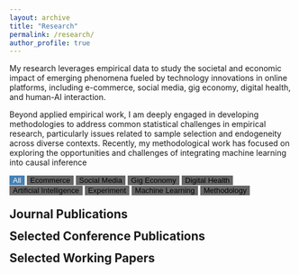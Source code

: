 ```yaml
---
layout: archive
title: "Research"
permalink: /research/
author_profile: true
---
```


My research leverages empirical data to study the societal and economic impact of emerging phenomena fueled by technology innovations in online platforms, including e-commerce, social media, gig economy, digital health, and human-AI interaction. 

Beyond applied empirical work, I am deeply engaged in developing methodologies to address common statistical challenges in empirical research, particularly issues related to sample selection and endogeneity across diverse contexts. Recently, my methodological work has focused on exploring the opportunities and challenges of integrating machine learning into causal inference



<!-- Control buttons -->
<div id="myBtnContainer">
  <button class="btn active" onclick="filterSelection('all')"> All </button>
  <button class="btn" onclick="filterSelection('ecommerce')"> Ecommerce</button>
  <button class="btn" onclick="filterSelection('social-media')"> Social Media</button>
  <button class="btn" onclick="filterSelection('gig-economy')"> Gig Economy</button>
  <button class="btn" onclick="filterSelection('digital-health')"> Digital Health</button>
  <button class="btn" onclick="filterSelection('AI')"> Artificial Intelligence</button>
  <button class="btn" onclick="filterSelection('experiment')"> Experiment</button>
  <button class="btn" onclick="filterSelection('machine-learning')"> Machine Learning</button>
  <button class="btn" onclick="filterSelection('methodology')"> Methodology</button>
</div>

<h2 style="margin:1em 0 0 0">Journal Publications</h2>

<!-- The filterable elements. Note that some have multiple class names (this can be used if they belong to multiple categories) -->
<ol>
  <div class="filterDiv AI"><li>Zishun Qian, Jing Peng, and Jianbin Li (2025) <a href="https://papers.ssrn.com/abstract=4957042">The Impact of Generative AI Announcements on Suppliers: Evidence from the Stock Market</a>. <em>Production and Operations Management (forthcoming)</em>.</li></div>
  <div class="filterDiv social-media ecommerce digital-health machine-learning"><li>Hongfei Li, Jing Peng, Gang Wang, and Xue Bai (2024) <a href="https://doi.org/10.1287/isre.2019.0168">The Impact of Process- vs. Outcome-Oriented Reviews on the Sales of Healthcare Services</a>. <em>Information Systems Research</em>, 35(4):1909-1927.</li></div>
  <div class="filterDiv social-media experiment methodology"><li>Jing Peng and Christophe Van den Bulte (2024) <a href="https://doi.org/10.1287/mnsc.2019.01897">Participation vs. Effectiveness in Sponsored Tweet Campaigns: A Quality-Quantity Conundrum</a>. <em>Management Science</em>, 70(11):7345-8215.</li></div>
  <div class="filterDiv ecommerce experiment machine-learning"><li>Jing Peng and Chen Liang (2023) <a href="https://doi.org/10.25300/MISQ/2022/17875">On the Differences Between View-Based and Purchase-Based Recommender Systems</a>. <em>MIS Quarterly</em>, 47(2):875-900.</li></div>
  <div class="filterDiv gig-economy experiment"><li>Chen Liang, Jing Peng, YiliHong, and Bin Gu (2023) <a href="https://pubsonline.informs.org/doi/10.1287/isre.2022.1130">The Hidden Costs and Benefits of Monitoring in the Gig Economy</a>. <em>Information Systems Research</em>, 34(1):297-318.</li></div>
  <div class="filterDiv ecommerce digital-health"><li>Hongfei Li, Jing Peng, Xinxin Li, and Jan Stallaert (2023) <a href="https://pubsonline.informs.org/doi/abs/10.1287/isre.2022.1129">When More Can Be Less: The Effect of Add-on Insurance on the Consumption of Professional Services</a>. <em>Information Systems Research</em>, 34(1):363-382.</li></div>
  <div class="filterDiv experiment methodology"><li>Jing Peng (2023) <a href="https://pubsonline.informs.org/doi/10.1287/isre.2022.1113">Identification of Causal Mechanisms from Randomized Experiments: A Framework for Endogenous Mediation Analysis</a>. <em>Information Systems Research</em>, 34(1):67-84.</li></div>
  <div class="filterDiv social-media"><li>Jing Peng, Julie Zhang, and Ram Gopal (2022) <a href="https://doi.org/10.1080/07421222.2022.2096547">The Good, the Bad, and the Social Media: Financial Implications of Social Media Reactions to Firm-Related News</a>. <em>Journal of Management Information Systems</em>, 39(3): 706-732.</li></div>
  <div class="filterDiv gig-economy"><li>Yili Hong, Jing Peng, Gordon Burtch, and Ni Huang (2021) <a href="https://pubsonline.informs.org/doi/abs/10.1287/isre.2021.1003">Just DM Me (Politely): Direct Messaging, Politeness, and Hiring Outcomes in Online Labor Markets</a>. <em>Information Systems Research</em>, 32(3): 675-1097.</li></div>
  <div class="filterDiv ecommerce"><li>Shu He, Jing Peng, Jianbin Li, and Liping Xu (2020) <a href="https://pubsonline.informs.org/doi/10.1287/isre.2020.0957">Impact of Platform Owner’s Entry on Third-Party Stores</a>. <em>Information Systems Research</em>, 31(4): 1467-1484.</li></div>
  <div class="filterDiv social-media methodology"><li>Jing Peng, Ashish Agarwal, Kartik Hosanagar, and Raghuram Iyengar (2018) <a href="https://journals.sagepub.com/doi/10.1509/jmr.14.0643">Network Overlap and Content Sharing on Social Media Platforms</a>. <em>Journal of Marketing Research</em>, 55(4), p. 571-585.</li></div>
  <div class="filterDiv machine-learning"><li>Zhu Zhang, Daniel Zeng, Ahmed Abbasi, Jing Peng, and Xiaolong Zheng (2013) <a href="https://doi.org/10.1145/2490860">A Random Walk Model for Item Recommendation in Social Tagging Systems</a>. <em>ACM Transactions on Management Information Systems</em>, 4(2): 1-24.</li></div>
  <div class="filterDiv machine-learning"><li>Jing Peng, Daniel Zeng, and Zan Huang (2011) <a href="https://doi.org/10.1145/2019618.2019621">Latent Subject-centered Modeling of Collaborative Tagging: An Application in Social Search</a>. <em>ACM Transactions on Management Information Systems</em>, 2(3): 1-23.</li></div>
</ol>

<div id="conference-paper-head">
  <h2 style="margin:0em 0 0 0">Selected Conference Publications</h2>
</div>

<ul>
  <div class="filterDiv experiment AI"><li>Zhuoyan Li, Chen Liang, Jing Peng, and Ming Yin. <a href="https://arxiv.org/abs/2410.04545">How Does the Disclosure of AI Assistance Affect the Perceptions of Writing?</a> <em>The 2024 Conference on Empirical Methods in Natural Language Processing</em> (EMNLP 2024, top CS conference in Natural Language Processing)</li></div>
  <div class="filterDiv experiment AI"><li>Zhuoyan Li, Chen Liang, Jing Peng, and Ming Yin. <a href="https://doi.org/10.1145/3613904.3642625">The Value, Benefits, and Concerns of Generative AI-Powered Assistance in Writing</a>. <em>The 2024 ACM CHI Conference on Human Factors in Computing Systems</em> (CHI 2024, top CS conference in Human-Computer Interaction)</li></div>
  <div class="filterDiv machine-learning"><li>Jing Peng, Daniel Zeng, Huimin Zhao, and Fei-Yue Wang. <a href="https://doi.org/10.1145/1871437.1871541">Collaborative Filtering in Social Tagging Systems Based on Joint Item-Tag Recommendations</a>. <em>The 19th ACM International Conference on Information and Knowledge Management</em> (CIKM 2010, top CS conference in Data Mining and Information Retrieval)</li></div>

</ul>

<div id="working-paper-head">
  <h2 style="margin:0em 0 0 0">Selected Working Papers</h2>
</div>


<ul>
  <div class="filterDiv working methodology machine-learning"><li>Jing Peng. <a href="https://papers.ssrn.com/abstract=5008641">Machine Learning for Instrumental Variable Regression: From Bias to Resilience</a>. <em>Under Revision at Management Science</em>.</li></div>
  <div class="filterDiv working AI gig-economy experiment"><li>Chen Liang, Jing Peng, Zhuoyan Li, and Ming Yin. <a href="https://papers.ssrn.com/abstract_id=4825716">The Valuation of Generative AI in Content Creation: Evidence from Gig Workers</a>. <em>Under Revision at MIS Quarterly</em>.</li></div>
  <div class="filterDiv working ecommerce methodology"><li>Huiyan Chen, Hongfei Li, Jing Peng, and Ramesh Shankar. <a href="https://ssrn.com/abstract=4114972">Impact of Refundability on Sales of Digital Knowledge Products: The Moderating Role of Product Characteristics</a>. <em>Under Revision at MIS Quarterly</em>.</li></div>
  <div class="filterDiv working AI ecommerce digital-health"><li>Tong Shen, Chen Liang, Jing Peng, Mengcheng Guan, and Jianbin Li. Breaking the Stigma: The Role of AI in Drug Purchases for Sensitive Health Conditions. <em>Under Revision at Information Systems Research</em>.</li></div>
  <div class="filterDiv working ecommerce digital-health"><li>Ning Wang, Jing Peng, Raghuram Iyengar, Mengcheng Guan, and Jianbin Li. <a href="https://ssrn.com/abstract=5261195">Unboxing Privacy: How Discreet Packaging Shapes Consumer Purchases?</a>. <em>Under Revision at Management Science</em>.</li></div>
  <div class="filterDiv working methodology"><li>Michael Bailey, Jing Peng. <a href="https://ssrn.com/abstract=5475626">A Random Effects Model of Non-Ignorable Nonresponse in Panel Survey Data</a>. <em>Under Review</em>.</li></div>
</ul>


<style>
.filterDiv {
  text-align: left;
  display: none; /* Hidden by default */
}

/* The "show" class is added to the filtered elements */
.show {
  display: block;
}

/* Style the buttons */
.btn {
  border: none;
  outline: none;
  background-color: #666;
  cursor: pointer;
}

/* Add a light grey background on mouse-over */
.btn:hover {
  background-color: #ddd;
}

/* Add a dark background to the active button */
.btn.active {
  background-color: #4682B4;
  color: white;
}
</style>

<script src="../assets/js/myown.js" type="text/javascript"></script>